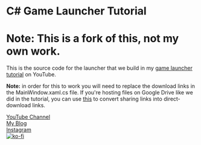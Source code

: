 # C# Game Launcher Tutorial

# Note: This is a fork of this, not my own work.

This is the source code for the launcher that we build in my [game launcher tutorial](https://youtu.be/JIjZQo03YdA) on YouTube.

**Note:** in order for this to work you will need to replace the download links in the MainWindow.xaml.cs file. If you're hosting files on Google Drive like we did in the tutorial, you can use [this](https://sites.google.com/site/gdocs2direct/) to convert sharing links into direct-download links.

[YouTube Channel](https://tomweiland.net/youtube)\
[My Blog](https://tomweiland.net/)\
[Instagram](https://tomweiland.net/instagram)\
[![ko-fi](https://www.ko-fi.com/img/githubbutton_sm.svg)](https://ko-fi.com/Y8Y21O02J)
